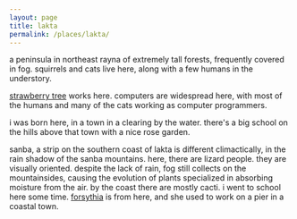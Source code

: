 ```yaml
---
layout: page
title: lakta
permalink: /places/lakta/
---
```


a peninsula in northeast rayna of extremely tall forests, frequently covered in fog. squirrels and cats live here, along with a few humans in the understory. 

[strawberry tree](/friends/strawberrytree) works here. computers are widespread here, with most of the humans and many of the cats working as computer programmers.

i was born here, in a town in a clearing by the water. there's a big school on the hills above that town with a nice rose garden.

sanba, a strip on the southern coast of lakta is different climactically, in the rain shadow of the sanba mountains. here, there are lizard people. they are visually oriented. despite the lack of rain, fog still collects on the mountainsides, causing the evolution of plants specialized in absorbing moisture from the air. by the coast there are mostly cacti. i went to school here some time. [forsythia](/friends/forsythia) is from here, and she used to work on a pier in a coastal town.
